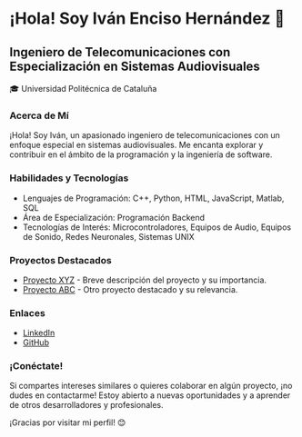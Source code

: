 # ¡Hola! Soy Iván Enciso Hernández 👋

## Ingeniero de Telecomunicaciones con Especialización en Sistemas Audiovisuales

🎓 Universidad Politécnica de Cataluña

### Acerca de Mí

¡Hola! Soy Iván, un apasionado ingeniero de telecomunicaciones con un enfoque especial en sistemas audiovisuales. Me encanta explorar y contribuir en el ámbito de la programación y la ingeniería de software.

### Habilidades y Tecnologías

- Lenguajes de Programación: C++, Python, HTML, JavaScript, Matlab, SQL
- Área de Especialización: Programación Backend
- Tecnologías de Interés: Microcontroladores, Equipos de Audio, Equipos de Sonido, Redes Neuronales, Sistemas UNIX

### Proyectos Destacados

- [Proyecto XYZ](enlace_proyecto_xyz) - Breve descripción del proyecto y su importancia.
- [Proyecto ABC](enlace_proyecto_abc) - Otro proyecto destacado y su relevancia.

### Enlaces

- [LinkedIn](https://www.linkedin.com/in/ivan-enciso/)
- [GitHub](https://github.com/Iwaiin)

### ¡Conéctate!

Si compartes intereses similares o quieres colaborar en algún proyecto, ¡no dudes en contactarme! Estoy abierto a nuevas oportunidades y a aprender de otros desarrolladores y profesionales.

¡Gracias por visitar mi perfil! 😊
